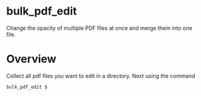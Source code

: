 # bulk_pdf_edit

Change the opacity of multiple PDF files at once and merge them into one file.

# Overview
Collect all pdf files you want to edit in a directory.
Next using the command
```console
bulk_pdf_edit $ 
```